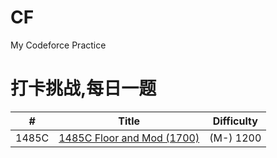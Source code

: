 # CF

My Codeforce Practice<br/>


 # 打卡挑战,每日一题
 

|  #  | Title           |    Difficulty  | 
|-----|---------------- | --------------- |
|  1485C  |[1485C Floor and Mod (1700) ](./code/1485c.txt)   | (M-) 1200|


